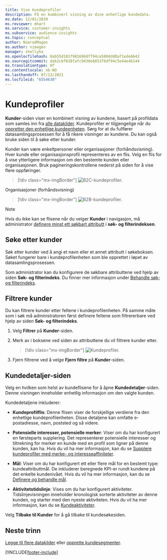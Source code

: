 ```yaml
---
title: Vise kundeprofiler
description: Få en kombinert visning av dine enhetlige kundedata.
ms.date: 12/01/2020
ms.reviewer: mhart
ms.service: customer-insights
ms.subservice: audience-insights
ms.topic: conceptual
author: NimrodMagen
ms.author: nimagen
manager: shellyha
ms.openlocfilehash: 8ab55d101f98169b8f794ce580ddd0a71ede6642
ms.sourcegitcommit: dab2cbf818fafc9436e685376df94c5e44e4b144
ms.translationtype: HT
ms.contentlocale: nb-NO
ms.lasthandoff: 07/13/2021
ms.locfileid: "6554630"
---
```

# <a name="customer-profiles"></a>Kundeprofiler

**Kunder**-siden viser en kombinert visning av kundene, basert på profildata som samles inn fra [alle datakilder](data-sources.md). Kundeprofiler er tilgjengelige når du [oppretter den enhetlige kundeenheten](data-unification.md). Sørg for at du fullfører datasamlingsprosessen for å få rikere visninger av kundene. Du kan også bruke siden til å søke etter kunder.

Kunder kan være enkeltpersoner eller organisasjoner (forhåndsvisning). Hver kunde eller organisasjonsprofil representeres av en flis. Velg en flis for å vise ytterligere informasjon om den bestemte kunden eller organisasjonen. Bruk pagineringskontrollene nederst på siden for å vise flere oppføringer.

> [!div class="mx-imgBorder"] 
> ![B2C-kundeprofiler.](media/profiles-customers.png "B2C-kundeprofiler")

Organisasjoner (forhåndsvisning)
> [!div class="mx-imgBorder"] 
> ![B2B-kundeprofiler.](media/profile-customers-b2b.png "B2B-kundeprofiler")

> [!NOTE]
> Hvis du ikke kan se flisene når du velger **Kunder** i navigasjon, må administrator [definere minst ett søkbart attributt](search-filter-index.md) i **søk- og filterindeksen**.

## <a name="search-for-customers"></a>Søke etter kunder

Søk etter kunder ved å angi et navn eller et annet attributt i søkeboksen. Søket fungerer bare i kundeprofilenheten som ble opprettet i løpet av datasamlingsprosessen.

Som administrator kan du konfigurere de søkbare attributtene ved hjelp av siden **Søk- og filterindeks**. Du finner mer informasjon under [Behandle søk- og filterindeks](search-filter-index.md).

## <a name="filter-customers"></a>Filtrere kunder

Du kan filtrere kunder etter feltene i kundeprofilenheten. På samme måte som i søk må administratoren først definere feltene som filtrererbare ved hjelp av siden **Søk- og filterindeks**.

1. Velg **Filtrer** på **Kunder**-siden.

2. Merk av i boksene ved siden av attributtene du vil filtrere kunder etter.

   > [!div class="mx-imgBorder"] 
   > ![Kundeprofiler.](media/profiles-customers3.png "Kundeprofiler")

3. Fjern filtrene ved å velge **Fjern filtre** på **Kunder**-siden.

##  <a name="customer-details-page"></a>Kundedetaljer-siden

Velg en hvilken som helst av kundeflisene for å åpne **Kundedetaljer**-siden. Denne visningen inneholder enhetlig informasjon om den valgte kunden.

Kundedetaljene inkluderer:

-   **Kundeprofilflis**: Denne flisen viser de forskjellige verdiene fra den enhetlige kundeprofilenheten. Disse detaljene kan omfatte e-postadresse, navn, poststed og så videre. 

-   **Potensielle interesser, potensielle merker**: Viser om du har konfigurert en førsteparts supplering. Det representerer potensielle interesser og tiltrekning for merker en kunde med en profil som ligner på denne kunden, kan ha. Hvis du vil ha mer informasjon, kan du se [Supplere kundeprofiler med merke- og interesseaffiniteter](enrichment-microsoft.md).

-   **Mål**: Viser om du har konfigurert ett eller flere mål for en bestemt type: kundeattributtmål. De inkluderer beregnede KPI-er rundt kundene på det enkelte kundenivået. Hvis du vil ha mer informasjon, kan du se [Definere og behandle mål](measures.md).

-   **Aktivitetstidslinje**: Vises om du har konfigurert aktiviteter. Tidslinjevisningen inneholder kronologisk sorterte aktiviteter av denne kunden, og starter med den nyeste aktiviteten. Hvis du vil ha mer informasjon, kan du se [Kundeaktiviteter](activities.md).

Velg **Tilbake til Kunder** for å gå tilbake til kundesøkesiden.

## <a name="next-steps"></a>Neste trinn

[Legge til flere datakilder](data-sources.md) eller [opprette kundesegmenter](segments.md).


[!INCLUDE[footer-include](../includes/footer-banner.md)]
